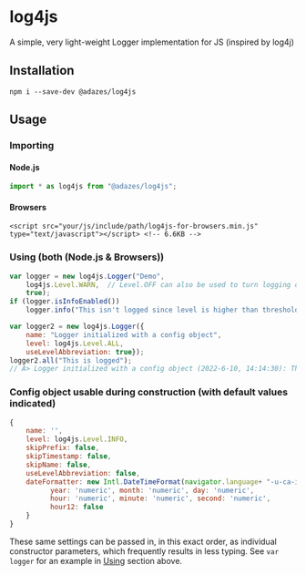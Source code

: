 # log4js

A simple, very light-weight Logger implementation for JS (inspired by log4j)

## Installation

```
npm i --save-dev @adazes/log4js
```

## Usage
### Importing
#### Node.js
```javascript
import * as log4js from "@adazes/log4js";
```
#### Browsers
```
<script src="your/js/include/path/log4js-for-browsers.min.js" type="text/javascript"></script> <!-- 6.6KB -->
```

### Using (both (Node.js & Browsers))
```javascript
var logger = new log4js.Logger("Demo", 
	log4js.Level.WARN,  // Level.OFF can also be used to turn logging off completely
	true);
if (logger.isInfoEnabled())
	logger.info("This isn't logged since level is higher than threshold set");

var logger2 = new log4js.Logger({
	name: "Logger initialized with a config object",
	level: log4js.Level.ALL,
	useLevelAbbreviation: true});
logger2.all("This is logged");
// A> Logger initialized with a config object (2022-6-10, 14:14:30): This is logged
```

### Config object usable during construction (with default values indicated)
```javascript
{
	name: '',
	level: log4js.Level.INFO,
	skipPrefix: false,
	skipTimestamp: false,
	skipName: false,
	useLevelAbbreviation: false,
	dateFormatter: new Intl.DateTimeFormat(navigator.language+ "-u-ca-iso8601", {
		  year: 'numeric', month: 'numeric', day: 'numeric',
		  hour: 'numeric', minute: 'numeric', second: 'numeric',
		  hour12: false
	}
}
```
These same settings can be passed in, in this exact order, as individual constructor parameters, which frequently results in less typing. See `var logger` for an example in [Using](#using-both-nodejs--browsers) section above.
